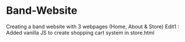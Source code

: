 # Band-Website
Creating a band website with 3 webpages (Home, About &amp; Store)
Edit1 : Added vanilla JS to create shopping cart system in store.html
